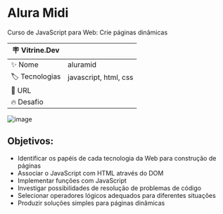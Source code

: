 # Alura Midi

Curso de JavaScript para Web: Crie páginas dinâmicas

| :placard: Vitrine.Dev |     |
| -------------  | --- |
| :sparkles: Nome        | aluramid
| :label: Tecnologias | javascript, html, css
| :rocket: URL         | 
| :fire: Desafio     | 

<!-- Inserir imagem com a #vitrinedev ao final do link -->
![image](https://user-images.githubusercontent.com/104109951/209418651-0189c6d3-fa67-421e-b5c0-7fbf64d29151.png)

 
## Objetivos:
* Identificar os papéis de cada tecnologia da Web para construção de páginas
* Associar o JavaScript com HTML através do DOM
* Implementar funções com JavaScript
* Investigar possibilidades de resolução de problemas de código
* Selecionar operadores lógicos adequados para diferentes situações
* Produzir soluções simples para páginas dinâmicas

